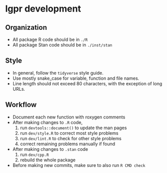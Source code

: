 # lgpr development

## Organization
- All package R code should be in `./R`
- All package Stan code should be in `./inst/stan`

## Style
- In general, follow the `tidyverse` style guide.
- Use mostly snake_case for variable, function and file names.
- Line length should not exceed 80 characters, with the exception of long URLs.

## Workflow
- Document each new function with roxygen comments
- After making changes to `.R` code,
  1. run `devtools::document()` to update the man pages
  2. run `dev/style.R` to correct most style problems
  3. run `dev/lint.R` to check for other style problems
  4. correct remaining problems manually if found
- After making changes to `.stan` code
  1. run `dev/cpp.R`
  2. rebuild the whole package
- Before making new commits, make sure to also run `R CMD check`

